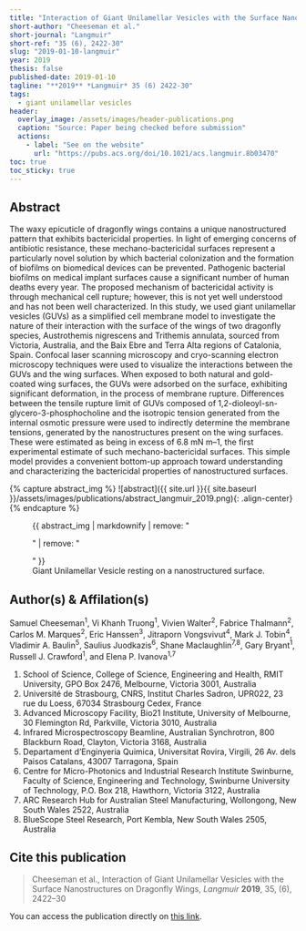 ```yaml
---
title: "Interaction of Giant Unilamellar Vesicles with the Surface Nanostructures on Dragonfly Wings"
short-author: "Cheeseman et al."
short-journal: "Langmuir"
short-ref: "35 (6), 2422-30"
slug: "2019-01-10-langmuir"
year: 2019
thesis: false
published-date: 2019-01-10
tagline: "**2019** *Langmuir* 35 (6) 2422-30"
tags:
  - giant unilamellar vesicles
header:
  overlay_image: /assets/images/header-publications.png
  caption: "Source: Paper being checked before submission"
  actions:
    - label: "See on the website"
      url: "https://pubs.acs.org/doi/10.1021/acs.langmuir.8b03470"
toc: true
toc_sticky: true
---
```


## Abstract

The waxy epicuticle of dragonfly wings contains a unique nanostructured pattern that exhibits bactericidal properties. In light of emerging concerns of antibiotic resistance, these mechano-bactericidal surfaces represent a particularly novel solution by which bacterial colonization and the formation of biofilms on biomedical devices can be prevented. Pathogenic bacterial biofilms on medical implant surfaces cause a significant number of human deaths every year. The proposed mechanism of bactericidal activity is through mechanical cell rupture; however, this is not yet well understood and has not been well characterized. In this study, we used giant unilamellar vesicles (GUVs) as a simplified cell membrane model to investigate the nature of their interaction with the surface of the wings of two dragonfly species, Austrothemis nigrescens and Trithemis annulata, sourced from Victoria, Australia, and the Baix Ebre and Terra Alta regions of Catalonia, Spain. Confocal laser scanning microscopy and cryo-scanning electron microscopy techniques were used to visualize the interactions between the GUVs and the wing surfaces. When exposed to both natural and gold-coated wing surfaces, the GUVs were adsorbed on the surface, exhibiting significant deformation, in the process of membrane rupture. Differences between the tensile rupture limit of GUVs composed of 1,2-dioleoyl-sn-glycero-3-phosphocholine and the isotropic tension generated from the internal osmotic pressure were used to indirectly determine the membrane tensions, generated by the nanostructures present on the wing surfaces. These were estimated as being in excess of 6.8 mN m–1, the first experimental estimate of such mechano-bactericidal surfaces. This simple model provides a convenient bottom-up approach toward understanding and characterizing the bactericidal properties of nanostructured surfaces.

{% capture abstract_img %}
![abstract]({{ site.url }}{{ site.baseurl }}/assets/images/publications/abstract_langmuir_2019.png){: .align-center}
{% endcapture %}

<figure>
  {{ abstract_img | markdownify | remove: "<p>" | remove: "</p>" }}
  <figcaption>Giant Unilamellar Vesicle resting on a nanostructured surface.</figcaption>
</figure>

## Author(s) & Affilation(s)

Samuel Cheeseman<sup>1</sup>, Vi Khanh Truong<sup>1</sup>, Vivien Walter<sup>2</sup>, Fabrice Thalmann<sup>2</sup>, Carlos M. Marques<sup>2</sup>, Eric Hanssen<sup>3</sup>, Jitraporn Vongsvivut<sup>4</sup>, Mark J. Tobin<sup>4</sup>, Vladimir A. Baulin<sup>5</sup>, Saulius Juodkazis<sup>6</sup>, Shane Maclaughlin<sup>7,8</sup>, Gary Bryant<sup>1</sup>, Russell J. Crawford<sup>1</sup>, and Elena P. Ivanova<sup>1,7</sup>

1. School of Science, College of Science, Engineering and Health, RMIT University, GPO Box 2476, Melbourne, Victoria 3001, Australia
2. Université de Strasbourg, CNRS, Institut Charles Sadron, UPR022, 23 rue du Loess, 67034 Strasbourg Cedex, France
3. Advanced Microscopy Facility, Bio21 Institute, University of Melbourne, 30 Flemington Rd, Parkville, Victoria 3010, Australia
4. Infrared Microspectroscopy Beamline, Australian Synchrotron, 800 Blackburn Road, Clayton, Victoria 3168, Australia
5. Departament d’Enginyeria Quimica, Universitat Rovira, Virgili, 26 Av. dels Paisos Catalans, 43007 Tarragona, Spain
6. Centre for Micro-Photonics and Industrial Research Institute Swinburne, Faculty of Science, Engineering and Technology, Swinburne University of Technology, P.O. Box 218, Hawthorn, Victoria 3122, Australia
7. ARC Research Hub for Australian Steel Manufacturing, Wollongong, New South Wales 2522, Australia
8. BlueScope Steel Research, Port Kembla, New South Wales 2505, Australia

## Cite this publication

> Cheeseman et al., Interaction of Giant Unilamellar Vesicles with the Surface Nanostructures on Dragonfly Wings, *Langmuir* **2019**, 35, (6), 2422–30

You can access the publication directly on [this link](https://pubs.acs.org/doi/10.1021/acs.langmuir.8b03470).
